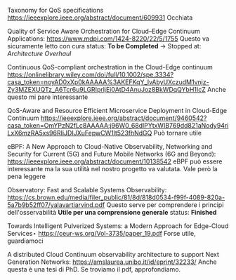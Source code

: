 Taxonomy for QoS specifications
https://ieeexplore.ieee.org/abstract/document/609931
Occhiata 


Quality of Service Aware Orchestration for Cloud–Edge Continuum Applications:
https://www.mdpi.com/1424-8220/22/5/1755
Questo va sicuramente letto con cura 
status: **To be Completed** -> Stopped at: *Architecture Overhaul*

Continuous QoS-compliant orchestration in the Cloud-Edge continuum
https://onlinelibrary.wiley.com/doi/full/10.1002/spe.3334?casa_token=noyAD0xXp0kAAAAA%3AKEFKqY_IvAbyUXczudM1vnjz-Zy3MZEXUQTz_A6Tcr6u9LGRIprljEi0AtD4AnuJoz8BkWDqQYbH1IcZ
Anche questo mi pare interessante

QoS-Aware and Resource Efficient Microservice Deployment in Cloud-Edge Continuum
https://ieeexplore.ieee.org/abstract/document/9460542?casa_token=OmYPzN2fLc8AAAAA:j96W0_68dlPYtxWIB769dd821aNody94riLxX6mzRA5xs96RIiJDIJXuFepwCW1lt523fhNdGQ
Può tornare utile


eBPF: A New Approach to Cloud-Native Observability, Networking and Security for Current (5G) and Future Mobile Networks (6G and Beyond):
https://ieeexplore.ieee.org/abstract/document/10138542
eBPF può essere interessante ma la sua utilità nel nostro progetto va valutata. Vale però la pena leggere

Observatory: Fast and Scalable Systems Observability:
https://cs.brown.edu/media/filer_public/81/8d/818d0534-f99f-4089-820a-5a7b9b52ff07/yalavartiarvind.pdf
Questo serve per comprendere i principi dell'osservabilità
**Utile per una comprensione generale**
status: **Finished**

Towards Intelligent Pulverized Systems: a Modern
Approach for Edge-Cloud Services⋆
https://ceur-ws.org/Vol-3735/paper_19.pdf
Forse utile, guardiamoci


A distributed Cloud Continuum observability architecture to support Next Generation Networks:
https://amslaurea.unibo.it/id/eprint/32233/
Anche questa è una tesi di PhD. Se troviamo il pdf, approfondiamo.

